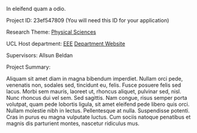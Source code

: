 In eleifend quam a odio.

Project ID: 23ef547809
(You will need this ID for your application)

Research Theme: [Physical Sciences](/docs/themes/physical-sciences)

UCL Host department: [EEE](/docs/departments/eee)
[Department Website](www.example.com/dept5)

Supervisors: Allsun Beldan

Project Summary:

Aliquam sit amet diam in magna bibendum imperdiet. Nullam orci pede, venenatis non, sodales sed, tincidunt eu, felis. Fusce posuere felis sed lacus. Morbi sem mauris, laoreet ut, rhoncus aliquet, pulvinar sed, nisl. Nunc rhoncus dui vel sem. Sed sagittis. Nam congue, risus semper porta volutpat, quam pede lobortis ligula, sit amet eleifend pede libero quis orci. Nullam molestie nibh in lectus. Pellentesque at nulla. Suspendisse potenti. Cras in purus eu magna vulputate luctus. Cum sociis natoque penatibus et magnis dis parturient montes, nascetur ridiculus mus.